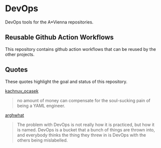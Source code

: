 # DevOps
DevOps tools for the A*Vienna repositories.

## Reusable Github Action Workflows

This repository contains github action workflows that can be reused by the other projects.

## Quotes

These quotes highlight the goal and status of this repository.

[kachnuv_ocasek](https://news.ycombinator.com/item?id=36354589)

>  no amount of money can compensate for the soul-sucking pain of being a YAML engineer.

[arghwhat](https://news.ycombinator.com/item?id=36354464)

> The problem with DevOps is not really how it is practiced, but how it is named. DevOps is a bucket that a bunch of things are thrown into, and everybody thinks the thing they threw in is DevOps with the others being mislabelled.
